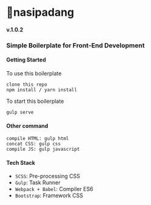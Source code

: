 # :curry:nasipadang

#### v.1.0.2

### Simple Boilerplate for Front-End Development

#### Getting Started

To use this boilerplate

```
clone this repo
npm install / yarn install
```

To start this boilerplate

```
gulp serve
```

#### Other command

```
compile HTML: gulp html
concat CSS: gulp css
compile JS: gulp javascript
```

#### Tech Stack

- `SCSS`: Pre-processing CSS
- `Gulp`: Task Runner
- `Webpack + Babel`: Compiler ES6
- `Bootstrap`: Framework CSS
